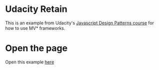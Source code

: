 # Udacity Retain

This is an example from Udacity's [Javascript Design Patterns course](https://www.udacity.com/course/javascript-design-patterns--ud989) for how to use MV* frameworks.

# Open the page

Open this example [here](https://igor333m.github.io/Retain)